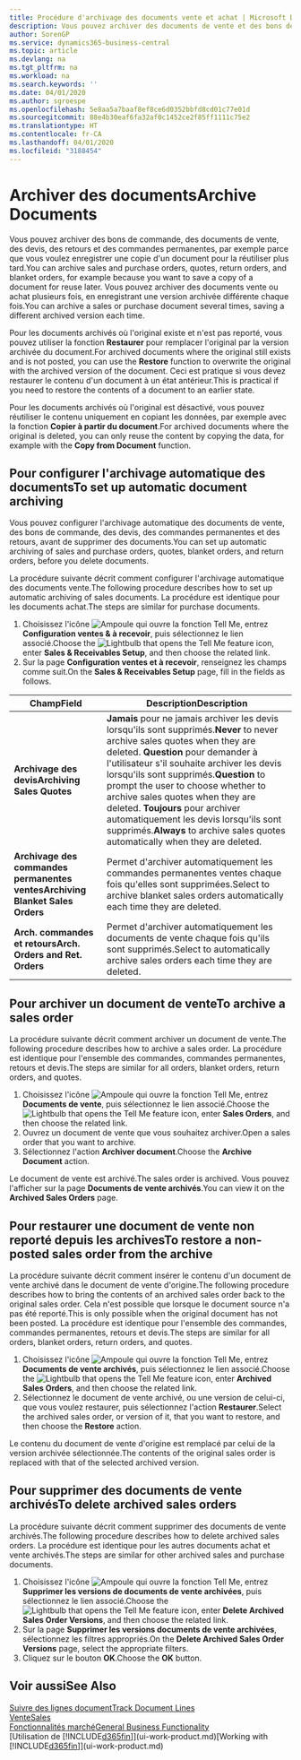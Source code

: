 ```yaml
---
title: Procédure d'archivage des documents vente et achat | Microsoft Docs
description: Vous pouvez archiver des documents de vente et des bons de commande, des devis, des retours et des commandes permanentes, et vous pouvez utiliser le document archivé pour recréer le document d'origine.
author: SorenGP
ms.service: dynamics365-business-central
ms.topic: article
ms.devlang: na
ms.tgt_pltfrm: na
ms.workload: na
ms.search.keywords: ''
ms.date: 04/01/2020
ms.author: sgroespe
ms.openlocfilehash: 5e8aa5a7baaf8ef8ce6d0352bbfd8cd01c77e01d
ms.sourcegitcommit: 88e4b30eaf6fa32af0c1452ce2f85ff1111c75e2
ms.translationtype: HT
ms.contentlocale: fr-CA
ms.lasthandoff: 04/01/2020
ms.locfileid: "3188454"
---
```

# <a name="archive-documents"></a><span data-ttu-id="9f685-103">Archiver des documents</span><span class="sxs-lookup"><span data-stu-id="9f685-103">Archive Documents</span></span>
<span data-ttu-id="9f685-104">Vous pouvez archiver des bons de commande, des documents de vente, des devis, des retours et des commandes permanentes, par exemple parce que vous voulez enregistrer une copie d'un document pour la réutiliser plus tard.</span><span class="sxs-lookup"><span data-stu-id="9f685-104">You can archive sales and purchase orders, quotes, return orders, and blanket orders, for example because you want to save a copy of a document for reuse later.</span></span> <span data-ttu-id="9f685-105">Vous pouvez archiver des documents vente ou achat plusieurs fois, en enregistrant une version archivée différente chaque fois.</span><span class="sxs-lookup"><span data-stu-id="9f685-105">You can archive a sales or purchase document several times, saving a different archived version each time.</span></span>

<span data-ttu-id="9f685-106">Pour les documents archivés où l'original existe et n'est pas reporté, vous pouvez utiliser la fonction **Restaurer** pour remplacer l'original par la version archivée du document.</span><span class="sxs-lookup"><span data-stu-id="9f685-106">For archived documents where the original still exists and is not posted, you can use the **Restore** function to overwrite the original with the archived version of the document.</span></span> <span data-ttu-id="9f685-107">Ceci est pratique si vous devez restaurer le contenu d'un document à un état antérieur.</span><span class="sxs-lookup"><span data-stu-id="9f685-107">This is practical if you need to restore the contents of a document to an earlier state.</span></span>

<span data-ttu-id="9f685-108">Pour les documents archivés où l'original est désactivé, vous pouvez réutiliser le contenu uniquement en copiant les données, par exemple avec la fonction **Copier à partir du document**.</span><span class="sxs-lookup"><span data-stu-id="9f685-108">For archived documents where the original is deleted, you can only reuse the content by copying the data, for example with the **Copy from Document** function.</span></span>   

## <a name="to-set-up-automatic-document-archiving"></a><span data-ttu-id="9f685-109">Pour configurer l'archivage automatique des documents</span><span class="sxs-lookup"><span data-stu-id="9f685-109">To set up automatic document archiving</span></span>  
<span data-ttu-id="9f685-110">Vous pouvez configurer l'archivage automatique des documents de vente, des bons de commande, des devis, des commandes permanentes et des retours, avant de supprimer des documents.</span><span class="sxs-lookup"><span data-stu-id="9f685-110">You can set up automatic archiving of sales and purchase orders, quotes, blanket orders, and return orders, before you delete documents.</span></span>

<span data-ttu-id="9f685-111">La procédure suivante décrit comment configurer l'archivage automatique des documents vente.</span><span class="sxs-lookup"><span data-stu-id="9f685-111">The following procedure describes how to set up automatic archiving of sales documents.</span></span> <span data-ttu-id="9f685-112">La procédure est identique pour les documents achat.</span><span class="sxs-lookup"><span data-stu-id="9f685-112">The steps are similar for purchase documents.</span></span>
1.  <span data-ttu-id="9f685-113">Choisissez l'icône ![Ampoule qui ouvre la fonction Tell Me](media/ui-search/search_small.png "Dites-moi ce que vous voulez faire"), entrez **Configuration ventes & à recevoir**, puis sélectionnez le lien associé.</span><span class="sxs-lookup"><span data-stu-id="9f685-113">Choose the ![Lightbulb that opens the Tell Me feature](media/ui-search/search_small.png "Tell me what you want to do") icon, enter **Sales & Receivables Setup**, and then choose the related link.</span></span>
2. <span data-ttu-id="9f685-114">Sur la page **Configuration ventes et à recevoir**, renseignez les champs comme suit.</span><span class="sxs-lookup"><span data-stu-id="9f685-114">On the **Sales & Receivables Setup** page, fill in the fields as follows.</span></span>

|<span data-ttu-id="9f685-115">Champ</span><span class="sxs-lookup"><span data-stu-id="9f685-115">Field</span></span>|<span data-ttu-id="9f685-116">Description</span><span class="sxs-lookup"><span data-stu-id="9f685-116">Description</span></span>|
|-----|-----------|
|<span data-ttu-id="9f685-117">**Archivage des devis**</span><span class="sxs-lookup"><span data-stu-id="9f685-117">**Archiving Sales Quotes**</span></span>|<span data-ttu-id="9f685-118">**Jamais** pour ne jamais archiver les devis lorsqu'ils sont supprimés.</span><span class="sxs-lookup"><span data-stu-id="9f685-118">**Never** to never archive sales quotes when they are deleted.</span></span> <span data-ttu-id="9f685-119">**Question** pour demander à l'utilisateur s'il souhaite archiver les devis lorsqu'ils sont supprimés.</span><span class="sxs-lookup"><span data-stu-id="9f685-119">**Question** to prompt the user to choose whether to archive sales quotes when they are deleted.</span></span> <span data-ttu-id="9f685-120">**Toujours** pour archiver automatiquement les devis lorsqu'ils sont supprimés.</span><span class="sxs-lookup"><span data-stu-id="9f685-120">**Always** to archive sales quotes automatically when they are deleted.</span></span>|
|<span data-ttu-id="9f685-121">**Archivage des commandes permanentes ventes**</span><span class="sxs-lookup"><span data-stu-id="9f685-121">**Archiving Blanket Sales Orders**</span></span>|<span data-ttu-id="9f685-122">Permet d'archiver automatiquement les commandes permanentes ventes chaque fois qu'elles sont supprimées.</span><span class="sxs-lookup"><span data-stu-id="9f685-122">Select to archive blanket sales orders automatically each time they are deleted.</span></span>|
|<span data-ttu-id="9f685-123">**Arch. commandes et retours**</span><span class="sxs-lookup"><span data-stu-id="9f685-123">**Arch. Orders and Ret. Orders**</span></span>|<span data-ttu-id="9f685-124">Permet d'archiver automatiquement les documents de vente chaque fois qu'ils sont supprimés.</span><span class="sxs-lookup"><span data-stu-id="9f685-124">Select to automatically archive sales orders each time they are deleted.</span></span>|

## <a name="to-archive-a-sales-order"></a><span data-ttu-id="9f685-125">Pour archiver un document de vente</span><span class="sxs-lookup"><span data-stu-id="9f685-125">To archive a sales order</span></span>
<span data-ttu-id="9f685-126">La procédure suivante décrit comment archiver un document de vente.</span><span class="sxs-lookup"><span data-stu-id="9f685-126">The following procedure describes how to archive a sales order.</span></span> <span data-ttu-id="9f685-127">La procédure est identique pour l'ensemble des commandes, commandes permanentes, retours et devis.</span><span class="sxs-lookup"><span data-stu-id="9f685-127">The steps are similar for all orders, blanket orders, return orders, and quotes.</span></span>

1.  <span data-ttu-id="9f685-128">Choisissez l'icône ![Ampoule qui ouvre la fonction Tell Me](media/ui-search/search_small.png "Dites-moi ce que vous voulez faire"), entrez **Documents de vente**, puis sélectionnez le lien associé.</span><span class="sxs-lookup"><span data-stu-id="9f685-128">Choose the ![Lightbulb that opens the Tell Me feature](media/ui-search/search_small.png "Tell me what you want to do") icon, enter **Sales Orders**, and then choose the related link.</span></span>  
2.  <span data-ttu-id="9f685-129">Ouvrez un document de vente que vous souhaitez archiver.</span><span class="sxs-lookup"><span data-stu-id="9f685-129">Open a sales order that you want to archive.</span></span>  
3.  <span data-ttu-id="9f685-130">Sélectionnez l'action **Archiver document**.</span><span class="sxs-lookup"><span data-stu-id="9f685-130">Choose the **Archive Document** action.</span></span>

<span data-ttu-id="9f685-131">Le document de vente est archivé.</span><span class="sxs-lookup"><span data-stu-id="9f685-131">The sales order is archived.</span></span> <span data-ttu-id="9f685-132">Vous pouvez l'afficher sur la page **Documents de vente archivés**.</span><span class="sxs-lookup"><span data-stu-id="9f685-132">You can view it on the **Archived Sales Orders** page.</span></span>

## <a name="to-restore-a-non-posted-sales-order-from-the-archive"></a><span data-ttu-id="9f685-133">Pour restaurer une document de vente non reporté depuis les archives</span><span class="sxs-lookup"><span data-stu-id="9f685-133">To restore a non-posted sales order from the archive</span></span>
<span data-ttu-id="9f685-134">La procédure suivante décrit comment insérer le contenu d'un document de vente archivé dans le document de vente d'origine.</span><span class="sxs-lookup"><span data-stu-id="9f685-134">The following procedure describes how to bring the contents of an archived sales order back to the original sales order.</span></span> <span data-ttu-id="9f685-135">Cela n'est possible que lorsque le document source n'a pas été reporté.</span><span class="sxs-lookup"><span data-stu-id="9f685-135">This is only possible when the original document has not been posted.</span></span> <span data-ttu-id="9f685-136">La procédure est identique pour l'ensemble des commandes, commandes permanentes, retours et devis.</span><span class="sxs-lookup"><span data-stu-id="9f685-136">The steps are similar for all orders, blanket orders, return orders, and quotes.</span></span>

1. <span data-ttu-id="9f685-137">Choisissez l'icône ![Ampoule qui ouvre la fonction Tell Me](media/ui-search/search_small.png "Dites-moi ce que vous voulez faire"), entrez **Documents de vente archivés**, puis sélectionnez le lien associé.</span><span class="sxs-lookup"><span data-stu-id="9f685-137">Choose the ![Lightbulb that opens the Tell Me feature](media/ui-search/search_small.png "Tell me what you want to do") icon, enter **Archived Sales Orders**, and then choose the related link.</span></span>
2. <span data-ttu-id="9f685-138">Sélectionnez le document de vente archivé, ou une version de celui-ci, que vous voulez restaurer, puis sélectionnez l'action **Restaurer**.</span><span class="sxs-lookup"><span data-stu-id="9f685-138">Select the archived sales order, or version of it, that you want to restore, and then choose the **Restore** action.</span></span>  

<span data-ttu-id="9f685-139">Le contenu du document de vente d'origine est remplacé par celui de la version archivée sélectionnée.</span><span class="sxs-lookup"><span data-stu-id="9f685-139">The contents of the original sales order is replaced with that of the selected archived version.</span></span>

## <a name="to-delete-archived-sales-orders"></a><span data-ttu-id="9f685-140">Pour supprimer des documents de vente archivés</span><span class="sxs-lookup"><span data-stu-id="9f685-140">To delete archived sales orders</span></span>
<span data-ttu-id="9f685-141">La procédure suivante décrit comment supprimer des documents de vente archivés.</span><span class="sxs-lookup"><span data-stu-id="9f685-141">The following procedure describes how to delete archived sales orders.</span></span> <span data-ttu-id="9f685-142">La procédure est identique pour les autres documents achat et vente archivés.</span><span class="sxs-lookup"><span data-stu-id="9f685-142">The steps are similar for other archived sales and purchase documents.</span></span>

1.  <span data-ttu-id="9f685-143">Choisissez l'icône ![Ampoule qui ouvre la fonction Tell Me](media/ui-search/search_small.png "Dites-moi ce que vous voulez faire"), entrez **Supprimer les versions de documents de vente archivées**, puis sélectionnez le lien associé.</span><span class="sxs-lookup"><span data-stu-id="9f685-143">Choose the ![Lightbulb that opens the Tell Me feature](media/ui-search/search_small.png "Tell me what you want to do") icon, enter **Delete Archived Sales Order Versions**, and then choose the related link.</span></span>  
2.  <span data-ttu-id="9f685-144">Sur la page **Supprimer les versions documents de vente archivées**, sélectionnez les filtres appropriés.</span><span class="sxs-lookup"><span data-stu-id="9f685-144">On the **Delete Archived Sales Order Versions** page, select the appropriate filters.</span></span>  
3.  <span data-ttu-id="9f685-145">Cliquez sur le bouton **OK**.</span><span class="sxs-lookup"><span data-stu-id="9f685-145">Choose the **OK** button.</span></span>

## <a name="see-also"></a><span data-ttu-id="9f685-146">Voir aussi</span><span class="sxs-lookup"><span data-stu-id="9f685-146">See Also</span></span>
[<span data-ttu-id="9f685-147">Suivre des lignes document</span><span class="sxs-lookup"><span data-stu-id="9f685-147">Track Document Lines</span></span>](across-how-to-track-document-lines.md)  
[<span data-ttu-id="9f685-148">Vente</span><span class="sxs-lookup"><span data-stu-id="9f685-148">Sales</span></span>](sales-manage-sales.md)  
[<span data-ttu-id="9f685-149">Fonctionnalités marché</span><span class="sxs-lookup"><span data-stu-id="9f685-149">General Business Functionality</span></span>](ui-across-business-areas.md)  
<span data-ttu-id="9f685-150">[Utilisation de [!INCLUDE[d365fin](includes/d365fin_md.md)]](ui-work-product.md)</span><span class="sxs-lookup"><span data-stu-id="9f685-150">[Working with [!INCLUDE[d365fin](includes/d365fin_md.md)]](ui-work-product.md)</span></span>
